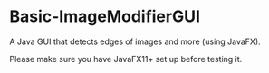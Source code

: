 # Basic-ImageModifierGUI
A Java GUI that detects edges of images and more (using JavaFX).

Please make sure you have JavaFX11+ set up before testing it.

